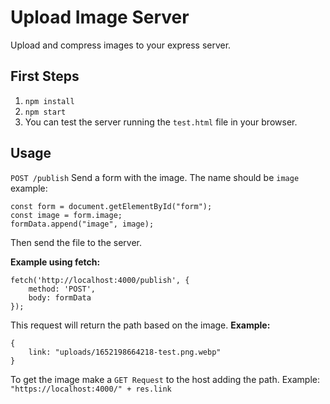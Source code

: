 # Upload Image Server
Upload and compress images to your express server.

## First Steps

1. `npm install`
2. `npm start` 
3. You can test the server running the `test.html` file in your browser.

## Usage

`POST /publish` Send a form with the image. The name should be `image` example: 
``` 
const form = document.getElementById("form");
const image = form.image;
formData.append("image", image);
```
Then send the file to the server.

**Example using fetch:**
```
fetch('http://localhost:4000/publish', {
    method: 'POST',
    body: formData
});
``` 
This request will return the path based on the image. **Example:**
```
{
    link: "uploads/1652198664218-test.png.webp"
}
```
To get the image make a `GET Request` to the host adding the path. Example: `"https://localhost:4000/" + res.link`
